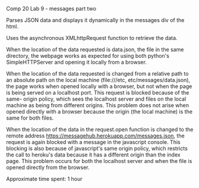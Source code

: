 Comp 20 Lab 9 - messages part two

Parses JSON data and displays it dynamically in the messages div of the html.

Uses the asynchronous XMLhttpRequest function to retrieve the data.

When the location of the data requested is data.json, the file in the same 
directory, the webpage works as expected for using both python's 
SimpleHTTPServer and opening it locally from a browser.

When the location of the data requested is changed from a relative path 
to an absolute path on the local machine (file:///etc, etc/messages/data.json),
the page works when opened locally with a browser, but not when the page is 
being served on a localhost port. This request is blocked because of the same-
origin policy, which sees the localhost server and files on the local machine
as being from different origins. This problem does not arise when opened 
directly with a browser because the origin (the local machine) is the same for
both files.

When the location of the data in the request.open function is changed 
to the remote address https://messagehub.herokuapp.com/messages.json, the 
request is again blocked with a message in the javascript console. This 
blocking is also because of javascript's same origin policy, which restricts
the call to heroku's data because it has a different origin than the index 
page. This problem occurs for both the localhost server and when the file is 
opened directly from the browser.


Approximate time spent: 1 hour